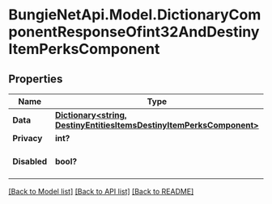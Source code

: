# BungieNetApi.Model.DictionaryComponentResponseOfint32AndDestinyItemPerksComponent
## Properties

Name | Type | Description | Notes
------------ | ------------- | ------------- | -------------
**Data** | [**Dictionary<string, DestinyEntitiesItemsDestinyItemPerksComponent>**](DestinyEntitiesItemsDestinyItemPerksComponent.md) |  | [optional] 
**Privacy** | **int?** |  | [optional] 
**Disabled** | **bool?** | If true, this component is disabled. | [optional] 

[[Back to Model list]](../README.md#documentation-for-models) [[Back to API list]](../README.md#documentation-for-api-endpoints) [[Back to README]](../README.md)

